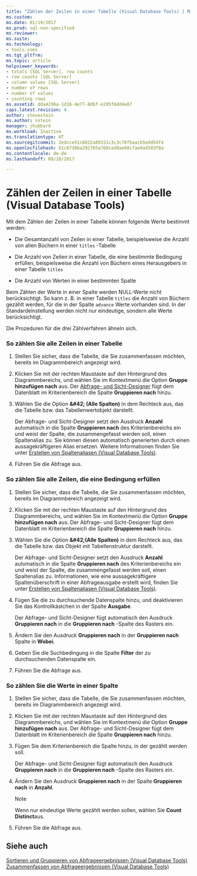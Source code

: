 ```yaml
---
title: "Zählen der Zeilen in einer Tabelle (Visual Database Tools) | Microsoft-Dokumentation"
ms.custom: 
ms.date: 01/19/2017
ms.prod: sql-non-specified
ms.reviewer: 
ms.suite: 
ms.technology:
- tools-ssms
ms.tgt_pltfrm: 
ms.topic: article
helpviewer_keywords:
- totals [SQL Server], row counts
- row counts [SQL Server]
- column values [SQL Server]
- number of rows
- number of values
- counting rows
ms.assetid: dda4296a-1d16-4e77-8d6f-e295f6dd4e87
caps.latest.revision: 4
author: stevestein
ms.author: sstein
manager: jhubbard
ms.workload: Inactive
ms.translationtype: HT
ms.sourcegitcommit: 2edcce51c6822a89151c3c3c76fbaacb5edd54f4
ms.openlocfilehash: b1c6738ba292765a769cad8ae68cfae9a4503f8a
ms.contentlocale: de-de
ms.lasthandoff: 08/18/2017

---
```

# <a name="count-rows-in-a-table-visual-database-tools"></a>Zählen der Zeilen in einer Tabelle (Visual Database Tools)
Mit dem Zählen der Zeilen in einer Tabelle können folgende Werte bestimmt werden:  
  
-   Die Gesamtanzahl von Zeilen in einer Tabelle, beispielsweise die Anzahl von allen Büchern in einer `titles` -Tabelle  
  
-   Die Anzahl von Zeilen in einer Tabelle, die eine bestimmte Bedingung erfüllen, beispielsweise die Anzahl von Büchern eines Herausgebers in einer Tabelle `titles`  
  
-   Die Anzahl von Werten in einer bestimmten Spalte  
  
Beim Zählen der Werte in einer Spalte werden NULL-Werte nicht berücksichtigt. So kann z. B. in einer Tabelle `titles` die Anzahl von Büchern gezählt werden, für die in der Spalte `advance` Werte vorhanden sind. In der Standardeinstellung werden nicht nur eindeutige, sondern alle Werte berücksichtigt.  
  
Die Prozeduren für die drei Zählverfahren ähneln sich.  
  
### <a name="to-count-all-the-rows-in-a-table"></a>So zählen Sie alle Zeilen in einer Tabelle  
  
1.  Stellen Sie sicher, dass die Tabelle, die Sie zusammenfassen möchten, bereits im Diagrammbereich angezeigt wird.  
  
2.  Klicken Sie mit der rechten Maustaste auf den Hintergrund des Diagrammbereichs, und wählen Sie im Kontextmenü die Option **Gruppe hinzufügen nach** aus. Der [Abfrage- und Sicht-Designer](../../ssms/visual-db-tools/query-and-view-designer-tools-visual-database-tools.md) fügt dem Datenblatt im Kriterienbereich die Spalte **Gruppieren nach** hinzu.  
  
3.  Wählen Sie die Option **\&#42; (Alle Spalten)** in dem Rechteck aus, das die Tabelle bzw. das Tabellenwertobjekt darstellt.  
  
    Der Abfrage- und Sicht-Designer setzt den Ausdruck **Anzahl** automatisch in die Spalte **Gruppieren nach** des Kriterienbereichs ein und weist der Spalte, die zusammengefasst werden soll, einen Spaltenalias zu. Sie können diesen automatisch generierten durch einen aussagekräftigeren Alias ersetzen. Weitere Informationen finden Sie unter [Erstellen von Spaltenaliasen &#40;Visual Database Tools&#41;](../../ssms/visual-db-tools/create-column-aliases-visual-database-tools.md).  
  
4.  Führen Sie die Abfrage aus.  
  
### <a name="to-count-all-the-rows-that-meet-a-condition"></a>So zählen Sie alle Zeilen, die eine Bedingung erfüllen  
  
1.  Stellen Sie sicher, dass die Tabelle, die Sie zusammenfassen möchten, bereits im Diagrammbereich angezeigt wird.  
  
2.  Klicken Sie mit der rechten Maustaste auf den Hintergrund des Diagrammbereichs, und wählen Sie im Kontextmenü die Option **Gruppe hinzufügen nach** aus. Der Abfrage- und Sicht-Designer fügt dem Datenblatt im Kriterienbereich die Spalte **Gruppieren nach** hinzu.  
  
3.  Wählen Sie die Option **\&#42;(Alle Spalten)** in dem Rechteck aus, das die Tabelle bzw. das Objekt mit Tabellenstruktur darstellt.  
  
    Der Abfrage- und Sicht-Designer setzt den Ausdruck **Anzahl** automatisch in die Spalte **Gruppieren nach** des Kriterienbereichs ein und weist der Spalte, die zusammengefasst werden soll, einen Spaltenalias zu. Informationen, wie eine aussagekräftigere Spaltenüberschrift in einer Abfrageausgabe erstellt wird, finden Sie unter [Erstellen von Spaltenaliasen &#40;Visual Database Tools&#41;](../../ssms/visual-db-tools/create-column-aliases-visual-database-tools.md).  
  
4.  Fügen Sie die zu durchsuchende Datenspalte hinzu, und deaktivieren Sie das Kontrollkästchen in der Spalte **Ausgabe**.  
  
    Der Abfrage- und Sicht-Designer fügt automatisch den Ausdruck **Gruppieren nach** in die **Gruppieren nach** -Spalte des Rasters ein.  
  
5.  Ändern Sie den Ausdruck **Gruppieren nach** in der **Gruppieren nach** Spalte in **Wobei**.  
  
6.  Geben Sie die Suchbedingung in die Spalte **Filter** der zu durchsuchenden Datenspalte ein.  
  
7.  Führen Sie die Abfrage aus.  
  
### <a name="to-count-the-values-in-a-column"></a>So zählen Sie die Werte in einer Spalte  
  
1.  Stellen Sie sicher, dass die Tabelle, die Sie zusammenfassen möchten, bereits im Diagrammbereich angezeigt wird.  
  
2.  Klicken Sie mit der rechten Maustaste auf den Hintergrund des Diagrammbereichs, und wählen Sie im Kontextmenü die Option **Gruppe hinzufügen nach** aus. Der Abfrage- und Sicht-Designer fügt dem Datenblatt im Kriterienbereich die Spalte **Gruppieren nach** hinzu.  
  
3.  Fügen Sie dem Kriterienbereich die Spalte hinzu, in der gezählt werden soll.  
  
    Der Abfrage- und Sicht-Designer fügt automatisch den Ausdruck **Gruppieren nach** in die **Gruppieren nach** -Spalte des Rasters ein.  
  
4.  Ändern Sie den Ausdruck **Gruppieren nach** in der Spalte **Gruppieren nach** in **Anzahl**.  
  
    > [!NOTE]  
    > Wenn nur eindeutige Werte gezählt werden sollen, wählen Sie **Count Distinct**aus.  
  
5.  Führen Sie die Abfrage aus.  
  
## <a name="see-also"></a>Siehe auch  
[Sortieren und Gruppieren von Abfrageergebnissen &#40;Visual Database Tools&#41;](../../ssms/visual-db-tools/sort-and-group-query-results-visual-database-tools.md)  
[Zusammenfassen von Abfrageergebnissen &#40;Visual Database Tools&#41;](../../ssms/visual-db-tools/summarize-query-results-visual-database-tools.md)  
  

